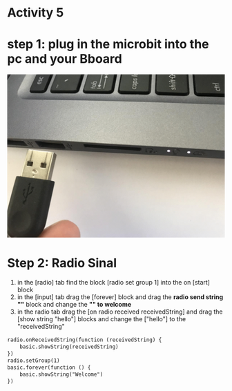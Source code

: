 # **Activity 5**

# step 1: plug in the microbit into the pc and your Bboard 

<!-- https://github.com/Brilliant-Labs/bboard-tuts-cybersecurity-3/blob/master/cybersec/activity-1/connect-microbit.gif?raw=true -->
![Click](https://github.com/Brilliant-Labs/bboard-tutorials-cybersecurity-v3/blob/main/Activity_1/connect-microbit.gif?raw=true "Click")

# Step 2: Radio Sinal 
1. in the [radio] tab find the block [radio set group 1] into the on [start] block
2. in the [input] tab drag the [forever] block and drag the **radio send string ""** block and change the **"" to welcome**
3. in the radio tab drag the [on radio received receivedString] and drag the [show string "hello"] blocks and change the ["hello"] to the "receivedString"

```
radio.onReceivedString(function (receivedString) {
    basic.showString(receivedString)
})
radio.setGroup(1)
basic.forever(function () {
    basic.showString("Welcome")
})
```

